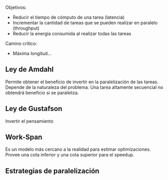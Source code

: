 Objetivos:

- Reducir el tiempo de cómputo de una tarea (latencia)
- Incrementar la cantidad de tareas que se pueden realizar en paralelo (throughput)
- Reducir la energía consumida al realizar todas las tareas

Camino crítico:

- Máxima longitud...

## Ley de Amdahl

Permite obtener el beneficio de invertir en la paralelización de las tareas. Depende de la naturaleza del problema. Una tarea altamente secuencial no obtendrá beneficio si se paraleliza.

## Ley de Gustafson

Invertir el pensamiento

## Work-Span

Es un modelo más cercano a la realidad para estimar optimizaciones. Provee una cota inferior y una cota superior para el speedup.

## Estrategias de paralelización